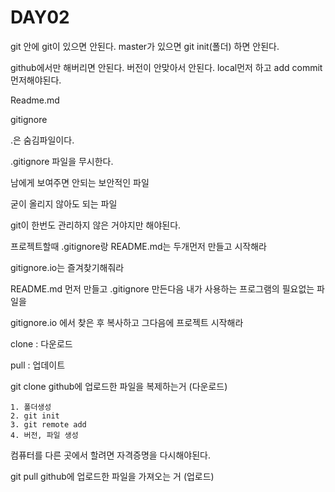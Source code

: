 # DAY02

git 안에 git이 있으면 안된다. master가 있으면 git init(폴더) 하면 안된다.

github에서만 해버리면 안된다. 버전이 안맞아서 안된다. local먼저 하고 add commit 먼저해야된다.

Readme.md 

gitignore

.은 숨김파일이다.

.gitignore 파일을 무시한다.

남에게 보여주면 안되는 보안적인 파일

굳이 올리지 않아도 되는 파일 

git이 한번도 관리하지 않은 거야지만 해야된다.

프로젝트할때 .gitignore랑  README.md는 두개먼저 만들고 시작해라

gitignore.io는 즐겨찾기해줘라

README.md 먼저 만들고  .gitignore 만든다음 내가 사용하는 프로그램의 필요없는 파일을

gitignore.io 에서 찾은 후 복사하고 그다음에 프로젝트 시작해라

clone : 다운로드

pull : 업데이트

git clone github에 업로드한 파일을 복제하는거 (다운로드)

	1. 폴더생성
	2. git init
	3. git remote add
	4. 버전, 파일 생성

컴퓨터를 다른 곳에서 할려면 자격증명을 다시해야된다.

git pull github에 업로드한 파일을 가져오는 거 (업로드)